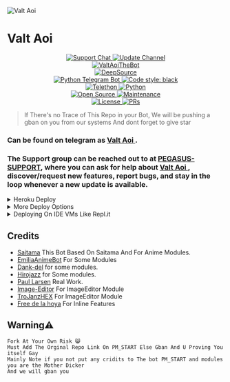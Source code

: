 ![Valt Aoi](https://telegra.ph/file/a67c2340316ee08944927.jpg)
# Valt Aoi 
<p align="center">
<a href="https://telegram.dog/PigasusSupport"> <img src="https://img.shields.io/badge/Support-Chat-blue?&logo=telegram" alt="Support Chat" /> </a>
<a href="https://telegram.dog/PigasusUpdates"> <img src="https://img.shields.io/badge/Update-Channel-blue?&logo=telegram" alt="Update Channel" /> </a><br>
<a href="https://telegram.dog/ValtAoITheBot"> <img src="https://img.shields.io/badge/ValtAoiTheBot-blue?&logo=telegram" alt="ValtAoiTheBot" /> </a><br>
<a href="https://deepsource.io/gh/ValtAoiTheBot/ValtAoiTheBot/?ref=repository-badge"><img src="https://static.deepsource.io/deepsource-badge-light-mini.svg" alt="DeepSource"></a><br>
<a href="https://python-telegram-bot.org"> <img src="https://img.shields.io/badge/PTB-13.5-brightgreen?&style=flat-round&logo=github" alt="Python Telegram Bot" /> </a>
<a href="https://github.com/psf/black"><img alt="Code style: black" src="https://img.shields.io/badge/code%20style-black-000000.svg"></a><br>
<a href="https://docs.telethon.dev"> <img src="https://img.shields.io/badge/Telethon-1.16.4-brightgreen?&style=flat-round&logo=github" alt="Telethon" /> </a>
<a href="https://docs.python.org"> <img src="https://img.shields.io/badge/Python-3.9.7-brightgreen?&style=flat-round&logo=python" alt="Python" /> </a><br>
<a href="https://github.com/ValtAoiTheBot"> <img src="https://badges.frapsoft.com/os/v1/open-source.svg?v=103" alt="Open Source" /> </a>
<a href="https://github.com/ValtAoiTheBot/ValtAoiTheBot"> <img src="https://img.shields.io/badge/Maintained-Yes-brightgreen.svg" alt="Maintenance" /> </a><br>
<a href="https://github.com/ValtAoiTheBot/ValtAoiTheBot/blob/main/LICENSE"> <img src="https://img.shields.io/badge/License-GPLv3-blue.svg" alt="License" /> </a>
<a href="https://makeapullrequest.com"> <img src="https://img.shields.io/badge/PRs-Welcome-blue.svg?style=flat-round" alt="PRs" /> </a>
</p>


> If There's no Trace of This Repo in your Bot, We will be pushing a gban on you from our systems And dont forget to give star 



### Can be found on telegram as [Valt Aoi ](https://telegram.dog/VALTAOITHEBOT).




### The Support group can be reached out to at [PEGASUS-SUPPORT](https://telegram.dog/pegasussupportofficial), where you can ask for help about [Valt Aoi ](https://telegram.dog/VALTAOITHEBOT), discover/request new features, report bugs, and stay in the loop whenever a new update is available. 

<details>
	<summary>Heroku Deploy</summary>
	<br>
	<b>
The Easiest Way to Deploy This Bot is Via Heroku.
		In Order To deploy, You Just Have Fill The Necessary Environment Variables and Done!</b>
	
  <h1>
    <p align="center">
        <a href="https://heroku.com/deploy?template=https://github.com/Devilharsha/ValtAoiTheBot">
            <img src="https://www.herokucdn.com/deploy/button.svg" alt="Deploy">
        </a>
    </p>
</h1>

</details> 

<details>
    <summary>More Deploy Options</summary>
    <br>
    <h2 align="center">

    Deploying on Local Machine

<h2>

```console
    ValtAoi@arch:~$ git clone https://github.com/ValtAoiTheBot/ValtAoiTheBot
    ValtAoi@arch:~$ cd ValtAoiTheBot
    ValtAoi@arch:~$ cp sample_config.py config.py
```

Edit Config.py with your own Values

Start with ```python -m ValtAoiTheBot```

</details>    

<details>
     <summary>Deploying On IDE VMs Like Repl.it</summary>
       <br>
         <p align="left">
            <b> 

            Refer to Deploying On Local Machine

 </b>
</p>
</details>

## Credits

- [Saitama](https://github.com/AnimeKaizoku/SaitamaRobot) This Bot Based On Saitama And For Anime Modules.
- [EmiliaAnimeBot](https://github.com/IzumiCypherX/EmiliaAnimeBot) For Some Modules 
- [Dank-del](https://github.com/Dank-del/Chizuru/) for some modules.
- [Hirojazz](https://github.com/Hirojazz) for Some modules.
- [Paul Larsen](https://github.com/PaulSonOfLars) Real Work.
- [Image-Editor](https://github.com/TroJanzHEX/Image-Editor) For ImageEditor Module
- [TroJanzHEX](https://github.com/TroJanzHEX) For ImageEditor Module
- [Free de la hoya](https://telegram.dog/Freedelahoyarobot) For Inline Features
## Warning⚠️

```
Fork At Your Own Risk 😸
Must Add The Orginal Repo Link On PM_START Else Gban And U Proving You itself Gay
Mainly Note if you not put any cridits to The bot PM_START and modules you are the Mother Dicker
And we will gban you
```
